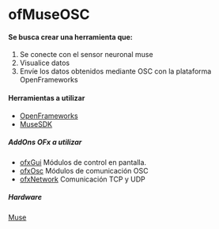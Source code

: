 # ofMuseOSC

#### Se busca crear una herramienta que:

1. Se conecte con el sensor neuronal muse
2. Visualice datos
3. Envíe los datos obtenidos mediante OSC con la plataforma OpenFrameworks

#### Herramientas a utilizar
* [OpenFrameworks]
* [MuseSDK]

##### AddOns OFx a utilizar
- [ofxGui] Módulos de control en pantalla.
- [ofxOsc] Módulos de comunicación OSC
- [ofxNetwork] Comunicación TCP y UDP

##### Hardware
[Muse]

   [OpenFrameworks]:<http://openframeworks.cc/>
   [ofxGui]:<http://openframeworks.cc/documentation/ofxGui/>
   [ofxOsc]:<http://openframeworks.cc/documentation/ofxOsc/>
   [ofxNetwork]:<http://openframeworks.cc/documentation/ofxNetwork/>
   [museSDK]:<http://developer.choosemuse.com/>
   [Muse]:<http://www.choosemuse.com/>